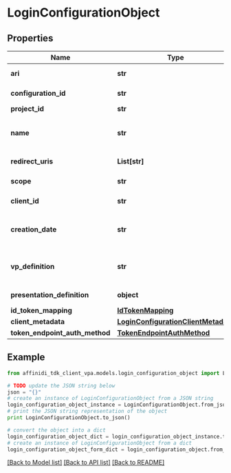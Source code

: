 # LoginConfigurationObject

## Properties

| Name                           | Type                                                                        | Description                            | Notes      |
| ------------------------------ | --------------------------------------------------------------------------- | -------------------------------------- | ---------- |
| **ari**                        | **str**                                                                     | Configuration ari                      |
| **configuration_id**           | **str**                                                                     | Configuration id                       | [optional] |
| **project_id**                 | **str**                                                                     | Project id                             |
| **name**                       | **str**                                                                     | User defined login configuration name  |
| **redirect_uris**              | **List[str]**                                                               | OAuth 2.0 Redirect URIs                | [optional] |
| **scope**                      | **str**                                                                     | OAuth 2.0 Client Scope                 | [optional] |
| **client_id**                  | **str**                                                                     | OAuth 2.0 Client ID                    |
| **creation_date**              | **str**                                                                     | OAuth 2.0 Client Creation Date         |
| **vp_definition**              | **str**                                                                     | VP definition in JSON stringify format |
| **presentation_definition**    | **object**                                                                  | Presentation Definition                | [optional] |
| **id_token_mapping**           | [**IdTokenMapping**](IdTokenMapping.md)                                     |                                        |
| **client_metadata**            | [**LoginConfigurationClientMetadata**](LoginConfigurationClientMetadata.md) |                                        |
| **token_endpoint_auth_method** | [**TokenEndpointAuthMethod**](TokenEndpointAuthMethod.md)                   |                                        |

## Example

```python
from affinidi_tdk_client_vpa.models.login_configuration_object import LoginConfigurationObject

# TODO update the JSON string below
json = "{}"
# create an instance of LoginConfigurationObject from a JSON string
login_configuration_object_instance = LoginConfigurationObject.from_json(json)
# print the JSON string representation of the object
print LoginConfigurationObject.to_json()

# convert the object into a dict
login_configuration_object_dict = login_configuration_object_instance.to_dict()
# create an instance of LoginConfigurationObject from a dict
login_configuration_object_form_dict = login_configuration_object.from_dict(login_configuration_object_dict)
```

[[Back to Model list]](../README.md#documentation-for-models) [[Back to API list]](../README.md#documentation-for-api-endpoints) [[Back to README]](../README.md)
